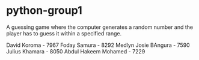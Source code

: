 # python-group1
A guessing game where the computer generates a random number and the player has to guess it within a specified range.

David Koroma - 7967
Foday Samura - 8292
Medlyn Josie BAngura - 7590
Julius Khamara - 8050
Abdul Hakeem Mohamed - 7229



